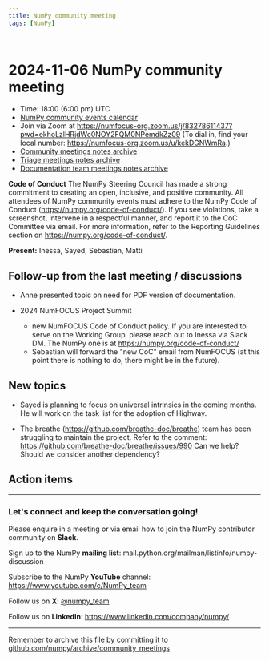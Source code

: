 ```yaml
---
title: NumPy community meeting
tags: [NumPy]

---
```


# 2024-11-06 NumPy community meeting

- Time: 18:00 (6:00 pm) UTC
- [NumPy community events calendar](https://scientific-python.org/calendars/)
- Join via Zoom at https://numfocus-org.zoom.us/j/83278611437?pwd=ekhoLzlHRjdWc0NOY2FQM0NPemdkZz09 (To dial in, find your local number: https://numfocus-org.zoom.us/u/kekDGNWmRa.)
- [Community meetings notes archive](https://github.com/numpy/archive/tree/main/community_meetings)
- [Triage meetings notes archive](https://github.com/numpy/archive/tree/master/triage_meetings)
- [Documentation team meetings notes archive](https://github.com/numpy/archive/tree/main/docs_team_meetings)

**Code of Conduct**
The NumPy Steering Council has made a strong commitment to creating an open, inclusive, and positive community. 
All attendees of NumPy community events must adhere to the NumPy Code of Conduct (https://numpy.org/code-of-conduct/). 
If you see violations, take a screenshot, intervene in a respectful manner, and report it to the CoC Committee via email. For more information, refer to the Reporting Guidelines section on https://numpy.org/code-of-conduct/.

**Present:** Inessa, Sayed, Sebastian, Matti

## Follow-up from the last meeting / discussions

- Anne presented topic on need for PDF version of documentation. 


- 2024 NumFOCUS Project Summit
    - new NumFOCUS Code of Conduct policy. If you are interested to serve on the Working Group, please reach out to Inessa via Slack DM. The NumPy one is at https://numpy.org/code-of-conduct/
    - Sebastian will forward the "new CoC" email from NumFOCUS (at this point there is nothing to do, there might be in the future).


## New topics

- Sayed is planning to focus on universal intrinsics in the coming months. He will work on the task list for the adoption of Highway.

- The breathe (https://github.com/breathe-doc/breathe) team has been struggling to maintain the project. Refer to the comment:  https://github.com/breathe-doc/breathe/issues/990
 Can we help? Should we consider another dependency?


## Action items




---

### Let's connect and keep the conversation going!
Please enquire in a meeting or via email how to join the NumPy contributor community on **Slack**.

Sign up to the NumPy **mailing list**: mail.python.org/mailman/listinfo/numpy-discussion

Subscribe to the NumPy **YouTube** channel: https://www.youtube.com/c/NumPy_team

Follow us on **X**: [@numpy_team](https://twitter.com/numpy_team)

Follow us on **LinkedIn**: https://www.linkedin.com/company/numpy/

---
Remember to archive this file by committing it to [github.com/numpy/archive/community_meetings](https://github.com/numpy/archive/tree/main/community_meetings)
